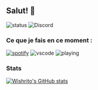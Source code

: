 ## Salut! 👋
![status](https://api.statusbadges.me/badge/status/911467405115535411) ![Discord](https://img.shields.io/discord/1130945537181499542?logo=discord&label=La%20Boulangerie%20!)


### Ce que je fais en ce moment :
[![spotify](https://api.statusbadges.me/badge/spotify/911467405115535411)](https://api.statusbadges.me/openspotify/911467405115535411)
![vscode](https://api.statusbadges.me/badge/vscode/911467405115535411)
![playing](https://api.statusbadges.me/badge/playing/911467405115535411)

### Stats
[![Wishrito's GitHub stats](https://github-readme-stats.vercel.app/api?username=wishrito)](https://github.com/anuraghazra/github-readme-stats)



<!--
**Wishrito/Wishrito** is a ✨ _special_ ✨ repository because its `README.md` (this file) appears on your GitHub profile.

Here are some ideas to get you started:

- 🔭 I’m currently working on ...
- 🌱 I’m currently learning ...
- 👯 I’m looking to collaborate on ...
- 🤔 I’m looking for help with ...
- 💬 Ask me about ...
- 📫 How to reach me: ...
- 😄 Pronouns: ...
- ⚡ Fun fact: ...
-->
